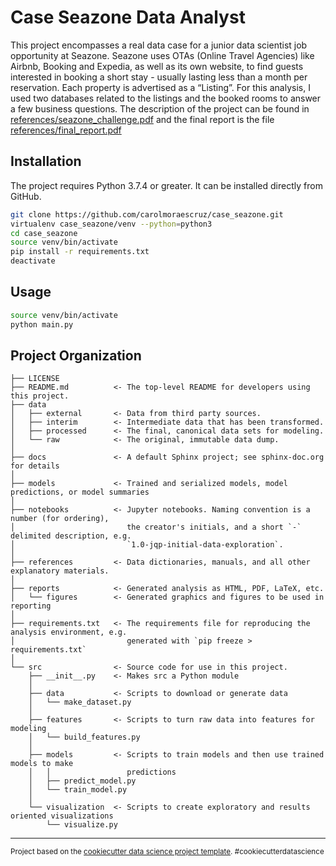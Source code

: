 # Case Seazone Data Analyst

This project encompasses a real data case for a junior data scientist job opportunity at Seazone. 
Seazone uses OTAs (Online Travel Agencies) like Airbnb, Booking and Expedia, as well as its own
website, to find guests interested in booking a short stay - usually lasting less than a month
per reservation. Each property is advertised as a “Listing”. For this analysis, I used two databases
related to the listings and the booked rooms to answer a few business questions. The description of the project can be found in [references/seazone_challenge.pdf](https://github.com/carolmoraescruz/case_seazone/blob/3b29e43b79367196c2745b76e73c25d4c485761e/references/seazone_challenge.pdf) and the final report is the file [references/final_report.pdf](https://github.com/carolmoraescruz/case_seazone/blob/3b29e43b79367196c2745b76e73c25d4c485761e/references/final_report.pdf)
## Installation

The project requires Python 3.7.4 or greater. It can be installed directly from GitHub. 

```bash
git clone https://github.com/carolmoraescruz/case_seazone.git
virtualenv case_seazone/venv --python=python3
cd case_seazone
source venv/bin/activate
pip install -r requirements.txt
deactivate
```

## Usage

```bash
source venv/bin/activate
python main.py
```


## Project Organization

    ├── LICENSE
    ├── README.md          <- The top-level README for developers using this project.
    ├── data
    │   ├── external       <- Data from third party sources.
    │   ├── interim        <- Intermediate data that has been transformed.
    │   ├── processed      <- The final, canonical data sets for modeling.
    │   └── raw            <- The original, immutable data dump.
    │
    ├── docs               <- A default Sphinx project; see sphinx-doc.org for details
    │
    ├── models             <- Trained and serialized models, model predictions, or model summaries
    │
    ├── notebooks          <- Jupyter notebooks. Naming convention is a number (for ordering),
    │                         the creator's initials, and a short `-` delimited description, e.g.
    │                         `1.0-jqp-initial-data-exploration`.
    │
    ├── references         <- Data dictionaries, manuals, and all other explanatory materials.
    │
    ├── reports            <- Generated analysis as HTML, PDF, LaTeX, etc.
    │   └── figures        <- Generated graphics and figures to be used in reporting
    │
    ├── requirements.txt   <- The requirements file for reproducing the analysis environment, e.g.
    │                         generated with `pip freeze > requirements.txt`
    │
    └── src                <- Source code for use in this project.
        ├── __init__.py    <- Makes src a Python module
        │
        ├── data           <- Scripts to download or generate data
        │   └── make_dataset.py
        │
        ├── features       <- Scripts to turn raw data into features for modeling
        │   └── build_features.py
        │
        ├── models         <- Scripts to train models and then use trained models to make
        │   │                 predictions
        │   ├── predict_model.py
        │   └── train_model.py
        │
        └── visualization  <- Scripts to create exploratory and results oriented visualizations
            └── visualize.py
    


--------

<p><small>Project based on the <a target="_blank" href="https://drivendata.github.io/cookiecutter-data-science/">cookiecutter data science project template</a>. #cookiecutterdatascience</small></p>
